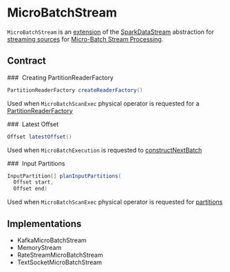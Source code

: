 # MicroBatchStream

`MicroBatchStream` is an [extension](#contract) of the [SparkDataStream](SparkDataStream.md) abstraction for [streaming sources](#implementations) for [Micro-Batch Stream Processing](micro-batch-execution/index.md).

## Contract

### <span id="createReaderFactory"> Creating PartitionReaderFactory

```java
PartitionReaderFactory createReaderFactory()
```

Used when `MicroBatchScanExec` physical operator is requested for a [PartitionReaderFactory](physical-operators/MicroBatchScanExec.md#readerFactory)

### <span id="latestOffset"> Latest Offset

```java
Offset latestOffset()
```

Used when `MicroBatchExecution` is requested to [constructNextBatch](micro-batch-execution/MicroBatchExecution.md#constructNextBatch)

### <span id="planInputPartitions"> Input Partitions

```java
InputPartition[] planInputPartitions(
  Offset start,
  Offset end)
```

Used when `MicroBatchScanExec` physical operator is requested for [partitions](physical-operators/MicroBatchScanExec.md#partitions)

## Implementations

* KafkaMicroBatchStream
* MemoryStream
* RateStreamMicroBatchStream
* TextSocketMicroBatchStream
